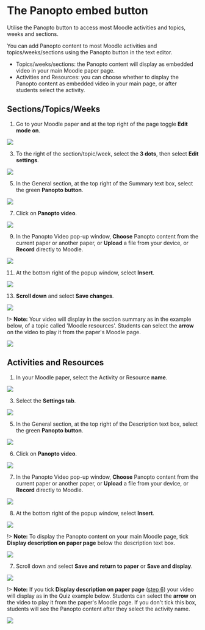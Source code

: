# The Panopto embed button

Utilise the Panopto button to access most Moodle activities and topics, weeks and sections.

You can add Panopto content to most Moodle activities and topics/weeks/sections using the Panopto button in the text editor.

- Topics/weeks/sections: the Panopto content will display as embedded video in your main Moodle paper page.
- Activities and Resources: you can choose whether to display the Panopto content as embedded video in your main page, or after students select the activity.

## Sections/Topics/Weeks

1. Go to your Moodle paper and at the top right of the page toggle **Edit mode on**.

![](images/staffeditmodemainpage.jpg)

3. To the right of the section/topic/week, select the **3 dots**, then select **Edit settings**.

![](images/editmenudots_mainpage_editsettingsselected.jpg)

5. In the General section, at the top right of the Summary text box, select the green **Panopto button**.

![](images/section_editsettings_panoptobuttonselected.jpg)

7. Click on **Panopto video**.

![](images/panoptobutton_selectbutton_selectvideo.png)

9. In the Panopto Video pop-up window, **Choose** Panopto content from the current paper or another paper, or **Upload** a file from your device, or **Record** directly to Moodle.

![](images/panoptobutton_panoptovideopopup_allselected.jpg)

11. At the bottom right of the popup window, select **Insert**.

![](images/panoptobutton_panoptovideopopup_selectinsert.jpg)

13. **Scroll down** and select **Save changes**.

![](images/section_editsettings_savechangesselected.jpg)

!> **Note:** Your video will display in the section summary as in the example below, of a topic called 'Moodle resources'. Students can select the **arrow** on the video to play it from the paper's Moodle page.

![](images/panoptobuttonexample_sectionsummary.jpg)

## Activities and Resources

1. In your Moodle paper, select the Activity or Resource **name**.

![](images/panoptoassignment_papersmainpage_seletpanoptoassignment.png)

3. Select the **Settings tab**.

![](images/panoptoactivityname_papersmainpage_selectsettingstab.png)

5. In the General section, at the top right of the Description text box, select the green **Panopto button**.

![](images/panoptoactivityname_generalsectionsettings_selectpanoptobutton.png)

6. <a name="step6"></a>Click on **Panopto video**.

![](images/panoptobutton_selectbutton_selectvideo.png)

7. In the Panopto Video pop-up window, **Choose** Panopto content from the current paper or another paper, or **Upload** a file from your device, or **Record** directly to Moodle.

![](images/panoptobutton_panoptovideopopup_allselected.jpg)

8. At the bottom right of the popup window, select **Insert**.

![](images/panoptobutton_panoptovideopopup_selectinsert.jpg)

!> **Note:** To display the Panopto content on your main Moodle page, tick **Display description on paper page** below the description text box.

![](images/panoptoactivityname_generalsectionsettings_selectdisplaydescriptiononpaaperpage.png)

7. Scroll down and select **Save and return to paper** or **Save and display**.

![](images/saveandreturnsaveanddisplay_activitiesandresources_select.jpg)

!> **Note:** If you tick **Display description on paper page** ([step 6](#step6)) your video will display as in the Quiz example below. Students can select the **arrow** on the video to play it from the paper's Moodle page. If you don't tick this box, students will see the Panopto content after they select the activity name.

![](images/panoptobutton_activitiesorresources_displaydescriptiononpaperpage_example.jpg)

